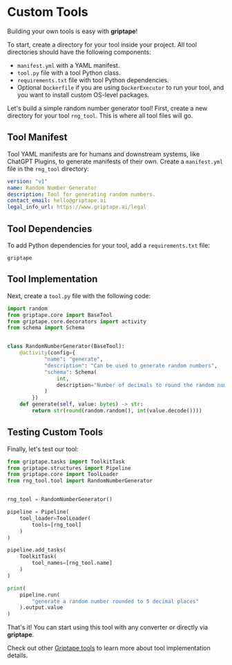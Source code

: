 # Custom Tools

Building your own tools is easy with **griptape**!

To start, create a directory for your tool inside your project. All tool directories should have the following components:

- `manifest.yml` with a YAML manifest.
- `tool.py` file with a tool Python class.
- `requirements.txt` file with tool Python dependencies.
- Optional `Dockerfile` if you are using `DockerExecutor` to run your tool, and you want to install custom OS-level packages.

Let's build a simple random number generator tool! First, create a new directory for your tool `rng_tool`. This is where all tool files will go.

## Tool Manifest

Tool YAML manifests are for humans and downstream systems, like ChatGPT Plugins, to generate manifests of their own. Create a `manifest.yml` file in the `rng_tool` directory:

```yaml
version: "v1"
name: Random Number Generator
description: Tool for generating random numbers.
contact_email: hello@griptape.ai
legal_info_url: https://www.griptape.ai/legal
```

## Tool Dependencies

To add Python dependencies for your tool, add a `requirements.txt` file:

```
griptape
```

## Tool Implementation

Next, create a `tool.py` file with the following code:

```python
import random
from griptape.core import BaseTool
from griptape.core.decorators import activity
from schema import Schema


class RandomNumberGenerator(BaseTool):
    @activity(config={
            "name": "generate",
            "description": "Can be used to generate random numbers",
            "schema": Schema(
                int,
                description="Number of decimals to round the random number to"
            )
        })
    def generate(self, value: bytes) -> str:
        return str(round(random.random(), int(value.decode())))
```

## Testing Custom Tools

Finally, let's test our tool:

```python
from griptape.tasks import ToolkitTask
from griptape.structures import Pipeline
from griptape.core import ToolLoader
from rng_tool.tool import RandomNumberGenerator


rng_tool = RandomNumberGenerator()

pipeline = Pipeline(
    tool_loader=ToolLoader(
        tools=[rng_tool]
    )
)

pipeline.add_tasks(
    ToolkitTask(
        tool_names=[rng_tool.name]
    )
)

print(
    pipeline.run(
        "generate a random number rounded to 5 decimal places"
    ).output.value
)

```

That's it! You can start using this tool with any converter or directly via **griptape**.

Check out other [Griptape tools](https://github.com/griptape-ai/griptape-tools/tree/main/griptape/tools) to learn more about tool implementation details.